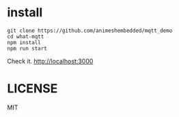 

# install

```
git clone https://github.com/animeshembedded/mqtt_demo
cd what-mqtt
npm install
npm run start
```

Check it. <http://localhost:3000>

# LICENSE

MIT
